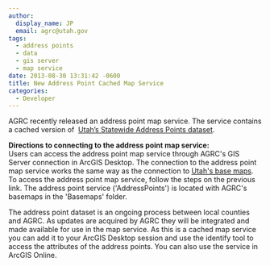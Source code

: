 ```yaml
---
author:
  display_name: JP
  email: agrc@utah.gov
tags:
  - address points
  - data
  - gis server
  - map service
date: 2013-08-30 13:31:42 -0600
title: New Address Point Cached Map Service
categories:
  - Developer
---
```

<p><a href="{{ "/?attachment_id=13706" | prepend: site.baseurl }}"><img alt="" src="{{ "/images/Addresspntmapservice-150x150.png" | prepend: site.baseurl }}" class='inline-text-right' /></a>AGRC recently released an address point map service. The service contains a cached version of &nbsp;<a href="{% post_url 2013-06-28-utah-gis-framework-data-for-800-please-alex %}">Utah&rsquo;s Statewide Address Points dataset</a>. </p>
<p><strong>Directions to connecting to the address point map service: </strong><br />
Users can access the address point map service through AGRC's GIS Server connection in ArcGIS Desktop. The connection to the address point map service works the same way as the connection to <a href="{{ "/data/sgid-base-map-services-arcmap/" | prepend: site.baseurl }}">Utah's base maps</a>. To access the address point map service, follow the steps on the previous link. The address point service ('AddressPoints') is located with AGRC's basemaps in the 'Basemaps' folder.</p>
<p>The address point dataset is an ongoing process between local counties and AGRC. As updates are acquired by AGRC they will be integrated and made available for use in the map service. As this is a cached map service you can add it to your ArcGIS Desktop session and use the identify tool to access the attributes of the address points.  You can also use the service in ArcGIS Online.</p>
